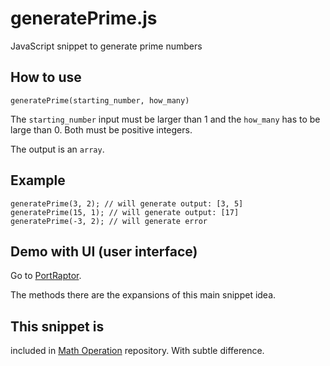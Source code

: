 # generatePrime.js
JavaScript snippet to generate prime numbers

## How to use
```
generatePrime(starting_number, how_many)
```
The `starting_number` input must be larger than 1 and the `how_many` has to be large than 0. Both must be positive integers.

The output is an `array`.

## Example

```
generatePrime(3, 2); // will generate output: [3, 5]
generatePrime(15, 1); // will generate output: [17]
generatePrime(-3, 2); // will generate error
```

## Demo with UI (user interface)
Go to <a href="http://portraptor.johanpaul.net/2014/05/prime-number-generator-by-monkey-raptor.html" target="_blank" title="new window">PortRaptor</a>.

The methods there are the expansions of this main snippet idea.

## This snippet is
included in <a href="https://github.com/monkeyraptor/math_operation" target="_blank" title="new window">Math Operation</a> repository. With subtle difference.
